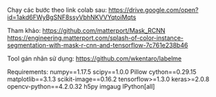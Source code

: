 Chạy các bước theo link colab sau:
https://drive.google.com/open?id=1akd6FWyBgSNF8ssyVbhNKVVYqtoiMqts

Tham khảo:
https://github.com/matterport/Mask_RCNN
https://engineering.matterport.com/splash-of-color-instance-segmentation-with-mask-r-cnn-and-tensorflow-7c761e238b46

Tool gán nhãn sử dụng: https://github.com/wkentaro/labelme

Requirements:
numpy==1.17.5
scipy==1.0.0
Pillow
cython==0.29.15
matplotlib==3.1.3
scikit-image==0.16.2
tensorflow>=1.3.0
keras>=2.0.8
opencv-python==4.2.0.32
h5py
imgaug
IPython[all]
